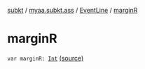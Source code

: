 [subkt](../../index.md) / [myaa.subkt.ass](../index.md) / [EventLine](index.md) / [marginR](./margin-r.md)

# marginR

`var marginR: `[`Int`](https://kotlinlang.org/api/latest/jvm/stdlib/kotlin/-int/index.html) [(source)](https://github.com/Myaamori/SubKt/blob/0.1.8/src/main/kotlin/myaa/subkt/ass/parser.kt#L463)